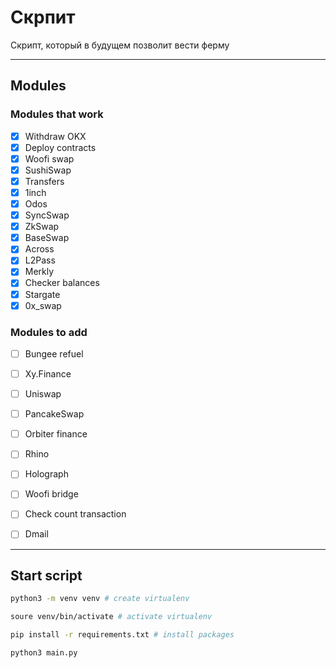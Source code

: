 # Скрпит

Скрипт, который в будущем позволит вести ферму

---

## Modules
### Modules that work
- [x] Withdraw OKX
- [x] Deploy contracts
- [x] Woofi swap
- [x] SushiSwap
- [x] Transfers
- [x] 1inch
- [x] Odos
- [x] SyncSwap
- [x] ZkSwap
- [x] BaseSwap
- [x] Across 
- [x] L2Pass 
- [x] Merkly
- [x] Checker balances
- [x] Stargate
- [x] 0x_swap
### Modules to add
- [ ] Bungee refuel
- [ ] Xy.Finance
- [ ] Uniswap
- [ ] PancakeSwap
- [ ] Orbiter finance
- [ ] Rhino
- [ ] Holograph

- [ ] Woofi bridge
- [ ] Check count transaction
- [ ] Dmail
---


## Start script
```bash
python3 -m venv venv # create virtualenv

soure venv/bin/activate # activate virtualenv

pip install -r requirements.txt # install packages

python3 main.py
```

